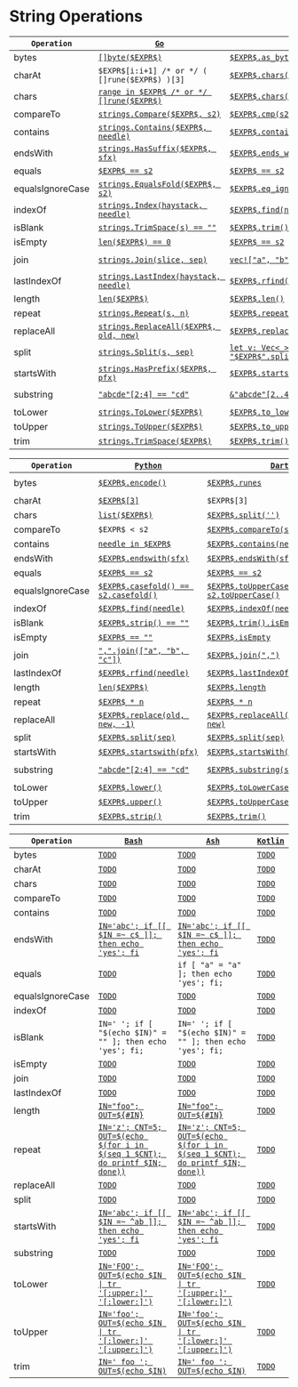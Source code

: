 # String Operations

|`Operation`|[`Go`](https://go.dev/)|[`Rust`](https://www.rust-lang.org/)|[`Java`](https://docs.oracle.com/javase/8/docs/technotes/guides/language/)|
|---|---|---|---|
|bytes|[`[]byte($EXPR$)`](TODO)|[`$EXPR$.as_bytes()`](https://doc.rust-lang.org/std/string/struct.String.html#method.as_bytes)|[`$EXPR$.getBytes("UTF8")`](https://docs.oracle.com/en/java/javase/17/docs/api/java.base/java/lang/String.html#getBytes(java.lang.String))|
|charAt|`$EXPR$[i:i+1] /* or */ ( []rune($EXPR$) )[3]`|[`$EXPR$.chars().nth(3)`](https://doc.rust-lang.org/std/iter/trait.Iterator.html#method.nth)|[`$EXPR$.charAt(3)`](https://docs.oracle.com/en/java/javase/11/docs/api/java.base/java/lang/String.html#charAt(int))|
|chars|[`range in $EXPR$ /* or */ []rune($EXPR$)`](https://go.dev/ref/spec#For_statements)|[`$EXPR$.chars()`](https://doc.rust-lang.org/std/primitive.str.html#method.chars)|[`$EXPR$.toCharArray()`](https://docs.oracle.com/en/java/javase/11/docs/api/java.base/java/lang/String.html#toCharArray())|
|compareTo|[`strings.Compare($EXPR$, s2)`](https://pkg.go.dev/strings#Compare)|[`$EXPR$.cmp(s2) == Ordering::Less`](https://doc.rust-lang.org/std/cmp/trait.Ord.html#tymethod.cmp)|[`$EXPR$.compareTo(s2)`](https://docs.oracle.com/en/java/javase/11/docs/api/java.base/java/lang/String.html#compareTo(java.lang.String))|
|contains|[`strings.Contains($EXPR$, needle)`](https://pkg.go.dev/strings#Contains)|[`$EXPR$.contains(needle)`](https://doc.rust-lang.org/std/primitive.str.html#method.contains)|[`$EXPR$.contains(needle)`](https://docs.oracle.com/en/java/javase/11/docs/api/java.base/java/lang/String.html#contains(java.lang.CharSequence))|
|endsWith|[`strings.HasSuffix($EXPR$, sfx)`](https://pkg.go.dev/strings#HasSuffix)|[`$EXPR$.ends_with(sfx)`](https://doc.rust-lang.org/std/primitive.str.html#method.ends_with)|[`$EXPR$.endsWith(sfx)`](https://docs.oracle.com/en/java/javase/11/docs/api/java.base/java/lang/String.html#endsWith(java.lang.String))|
|equals|[`$EXPR$ == s2`](https://go.dev/ref/spec#Comparison_operators)|[`$EXPR$ == s2`](https://doc.rust-lang.org/std/cmp/trait.PartialEq.html#tymethod.eq)|[`$EXPR$.equals(s2)`](https://docs.oracle.com/en/java/javase/11/docs/api/java.base/java/lang/String.html#equals(java.lang.Object))|
|equalsIgnoreCase|[`strings.EqualsFold($EXPR$, s2)`](https://pkg.go.dev/strings#EqualFold)|[`$EXPR$.eq_ignore_ascii_case(&s2)`](https://doc.rust-lang.org/std/primitive.str.html#method.eq_ignore_ascii_case)|[`$EXPR$.equalsIgnoreCase(s2)`](https://docs.oracle.com/en/java/javase/11/docs/api/java.base/java/lang/String.html#equalsIgnoreCase(java.lang.String))|
|indexOf|[`strings.Index(haystack, needle)`](https://pkg.go.dev/strings#Index)|[`$EXPR$.find(needle)`](https://doc.rust-lang.org/std/string/struct.String.html#method.find)|[`$EXPR$.indexOf(needle)`](https://docs.oracle.com/en/java/javase/11/docs/api/java.base/java/lang/String.html#indexOf(int))|
|isBlank|[`strings.TrimSpace(s) == ""`](https://pkg.go.dev/strings#TrimSpace)|[`$EXPR$.trim() == ""`](TODO)|[`$EXPR$.isBlank()`](https://docs.oracle.com/en/java/javase/11/docs/api/java.base/java/lang/String.html#isBlank())|
|isEmpty|[`len($EXPR$) == 0`](https://pkg.go.dev/builtin#len)|[`$EXPR$ == s2`](https://doc.rust-lang.org/std/primitive.str.html#method.is_empty)|[`$EXPR$.isEmpty`](https://docs.oracle.com/en/java/javase/17/docs/api/java.base/java/lang/String.html#isEmpty())|
|join|[`strings.Join(slice, sep)`](https://pkg.go.dev/strings#Join)|[`vec!["a", "b", "c"].join(sep)`](https://doc.rust-lang.org/std/primitive.slice.html#method.join)|[`String.join(sep, List.of("a", "b", "c"))`](https://docs.oracle.com/en/java/javase/17/docs/api/java.base/java/lang/String.html#join(java.lang.CharSequence,java.lang.Iterable))|
|lastIndexOf|[`strings.LastIndex(haystack, needle)`](https://pkg.go.dev/strings#LastIndex)|[`$EXPR$.rfind(needle)`](https://doc.rust-lang.org/std/string/struct.String.html#method.rfind)|[`$EXPR$.lastIndexOf(needle)`](https://docs.oracle.com/en/java/javase/11/docs/api/java.base/java/lang/String.html#lastIndexOf(int))|
|length|[`len($EXPR$)`](https://pkg.go.dev/builtin#len)|[`$EXPR$.len()`](https://doc.rust-lang.org/std/primitive.str.html#method.len)|[`$EXPR$.length()`](https://docs.oracle.com/en/java/javase/11/docs/api/java.base/java/lang/String.html#length())|
|repeat|[`strings.Repeat(s, n)`](https://pkg.go.dev/strings#Repeat)|[`$EXPR$.repeat(n)`](https://doc.rust-lang.org/std/primitive.str.html#method.repeat)|[`$EXPR$.repeat(n)`](https://docs.oracle.com/en/java/javase/11/docs/api/java.base/java/lang/String.html#repeat(int))|
|replaceAll|[`strings.ReplaceAll($EXPR$, old, new)`](https://pkg.go.dev/strings#ReplaceAll)|[`$EXPR$.replace(old, new)`](https://doc.rust-lang.org/std/primitive.str.html#method.replace)|[`$EXPR$.replaceAll(old, new)`](https://docs.oracle.com/en/java/javase/11/docs/api/java.base/java/lang/String.html#replaceAll(java.lang.String,java.lang.String))|
|split|[`strings.Split(s, sep)`](https://pkg.go.dev/strings#Split)|[`let v: Vec<_> = "$EXPR$".split(sep).collect()`](https://doc.rust-lang.org/std/primitive.str.html#method.split)|[`$EXPR$.split(sep, 0)`](https://docs.oracle.com/en/java/javase/11/docs/api/java.base/java/lang/String.html#split(java.lang.String))|
|startsWith|[`strings.HasPrefix($EXPR$, pfx)`](https://pkg.go.dev/strings#HasPrefix)|[`$EXPR$.starts_with(pfx)`](https://doc.rust-lang.org/std/primitive.str.html#method.starts_with)|[`$EXPR$.startsWith(pfx)`](https://docs.oracle.com/en/java/javase/11/docs/api/java.base/java/lang/String.html#startsWith(java.lang.String))|
|substring|[`"abcde"[2:4] == "cd"`](TODO)|[`&"abcde"[2..4] == "cd"`](https://doc.rust-lang.org/nightly/book/ch08-02-strings.html#slicing-strings)|[`"abcde".substring(2, 4).equals("cd")`](https://docs.oracle.com/en/java/javase/11/docs/api/java.base/java/lang/String.html#substring(int,int))|
|toLower|[`strings.ToLower($EXPR$)`](https://pkg.go.dev/strings#ToLower)|[`$EXPR$.to_lowercase()`](https://doc.rust-lang.org/std/primitive.str.html#method.to_lowercase)|[`$EXPR$.toLowerCase(Locale.ROOT)`](https://docs.oracle.com/en/java/javase/11/docs/api/java.base/java/lang/String.html#toLowerCase())|
|toUpper|[`strings.ToUpper($EXPR$)`](https://pkg.go.dev/strings#ToUpper)|[`$EXPR$.to_uppercase()`](https://doc.rust-lang.org/std/primitive.str.html#method.to_uppercase)|[`$EXPR$.toUpperCase(Locale.ROOT)`](https://docs.oracle.com/en/java/javase/11/docs/api/java.base/java/lang/String.html#toUpperCase())|
|trim|[`strings.TrimSpace($EXPR$)`](https://pkg.go.dev/strings#TrimSpace)|[`$EXPR$.trim()`](https://doc.rust-lang.org/std/primitive.str.html#method.trim)|[`$EXPR$.strip()`](https://docs.oracle.com/en/java/javase/17/docs/api/java.base/java/lang/String.html#strip())|


|`Operation`|[`Python`](https://www.python.org/)|[`Dart`](https://dart.dev/)|[`Ts`](https://www.typescriptlang.org/)|
|---|---|---|---|
|bytes|[`$EXPR$.encode()`](https://docs.python.org/3/library/stdtypes.html#str.encode)|[`$EXPR$.runes`](https://api.dart.dev/stable/2.17.6/dart-core/String/runes.html)|[`new TextEncoder().encode($EXPR$)`](https://developer.mozilla.org/en-US/docs/Web/API/TextEncoder/TextEncoder)|
|charAt|[`$EXPR$[3]`](TODO)|`$EXPR$[3]`|`$EXPR$[3]`|
|chars|[`list($EXPR$)`](https://docs.python.org/3/library/stdtypes.html#list)|[`$EXPR$.split('')`](https://api.flutter.dev/flutter/dart-core/String/split.html)|[`$EXPR$.split('')`](https://developer.mozilla.org/en-US/docs/Web/JavaScript/Reference/Global_Objects/String/split)|
|compareTo|`$EXPR$ < s2`|[`$EXPR$.compareTo(s2)`](https://api.flutter.dev/flutter/dart-core/String/compareTo.html)|[`$EXPR$.localeCompare(s2)`](https://developer.mozilla.org/en-US/docs/Web/JavaScript/Reference/Global_Objects/String/localeCompare)|
|contains|[`needle in $EXPR$`](https://docs.python.org/3/library/operator.html#mapping-operators-to-functions)|[`$EXPR$.contains(needle)`](https://api.dart.dev/stable/2.17.0/dart-core/String/contains.html)|[`$EXPR$.indexOf(needle) > -1`](https://developer.mozilla.org/en-US/docs/Web/JavaScript/Reference/Global_Objects/Array/indexOf)|
|endsWith|[`$EXPR$.endswith(sfx)`](https://docs.python.org/3/library/stdtypes.html?highlight=endswith#str.endswith)|[`$EXPR$.endsWith(sfx)`](https://api.dart.dev/stable/2.17.0/dart-core/String/endsWith.html)|[`$EXPR$.endsWith(sfx)`](https://developer.mozilla.org/en-US/docs/Web/JavaScript/Reference/Global_Objects/String/endsWith)|
|equals|[`$EXPR$ == s2`](https://docs.python.org/3/library/operator.html?highlight=operator#operator.eq)|[`$EXPR$ == s2`](https://api.dart.dev/stable/2.17.6/dart-core/String/operator_equals.html)|[`$EXPR$ === s2`](https://developer.mozilla.org/en-US/docs/Web/JavaScript/Reference/Global_Objects/String#comparing_strings)|
|equalsIgnoreCase|[`$EXPR$.casefold() == s2.casefold()`](https://docs.python.org/3/library/stdtypes.html#str.casefold)|[`$EXPR$.toUpperCase() == s2.toUpperCase()`](https://api.dart.dev/stable/2.17.6/dart-core/String/toLowerCase.html)|[`$EXPR$.toUpperCase() === s2.toUpperCase()`](https://developer.mozilla.org/en-US/docs/Web/JavaScript/Reference/Global_Objects/String#comparing_strings)|
|indexOf|[`$EXPR$.find(needle)`](https://docs.python.org/3/library/stdtypes.html#str.find)|[`$EXPR$.indexOf(needle)`](https://api.dart.dev/be/181224/dart-core/String/indexOf.html)|[`$EXPR$.indexOf(needle)`](https://developer.mozilla.org/en-US/docs/Web/JavaScript/Reference/Global_Objects/String/indexOf)|
|isBlank|[`$EXPR$.strip() == ""`](https://docs.python.org/3/library/stdtypes.html#str.strip)|[`$EXPR$.trim().isEmpty`](https://api.dart.dev/stable/2.17.6/dart-core/Iterable/isEmpty.html)|[`$EXPR$.trim() === ""`](https://developer.mozilla.org/en-US/docs/Web/JavaScript/Reference/Global_Objects/String/Trim)|
|isEmpty|[`$EXPR$ == ""`](https://docs.python.org/3/library/stdtypes.html#comparisons)|[`$EXPR$.isEmpty`](https://api.dart.dev/stable/2.17.6/dart-core/String/isEmpty.html)|[`$EXPR$ === ""`](https://developer.mozilla.org/en-US/docs/Web/JavaScript/Reference/Global_Objects/String#comparing_strings)|
|join|[`",".join(["a", "b", "c"])`](https://docs.python.org/3/library/stdtypes.html#str.join)|[`$EXPR$.join(",")`](https://api.dart.dev/stable/2.17.6/dart-core/Iterable/join.html)|[`["a", "b", "c"].join(sep)`](https://developer.mozilla.org/en-US/docs/Web/JavaScript/Reference/Global_Objects/Array/join)|
|lastIndexOf|[`$EXPR$.rfind(needle)`](https://docs.python.org/3/library/stdtypes.html#str.rfind)|[`$EXPR$.lastIndexOf(needle)`](https://api.dart.dev/stable/2.17.6/dart-core/String/lastIndexOf.html)|[`$EXPR$.lastIndexOf(needle)`](https://developer.mozilla.org/en-US/docs/Web/JavaScript/Reference/Global_Objects/String/lastIndexOf)|
|length|[`len($EXPR$)`](TODO)|[`$EXPR$.length`](https://api.dart.dev/stable/2.17.6/dart-core/String/length.html)|[`$EXPR$.length`](https://developer.mozilla.org/en-US/docs/Web/JavaScript/Reference/Global_Objects/String/length)|
|repeat|[`$EXPR$ * n`](https://docs.python.org/3/library/stdtypes.html#common-sequence-operations)|[`$EXPR$ * n`](https://api.dart.dev/stable/2.17.6/dart-core/String/operator_multiply.html)|[`$EXPR$.repeat(n)`](https://developer.mozilla.org/en-US/docs/Web/JavaScript/Reference/Global_Objects/String/repeat)|
|replaceAll|[`$EXPR$.replace(old, new, -1)`](https://docs.python.org/3/library/stdtypes.html#str.replace)|[`$EXPR$.replaceAll(RegExp(r'ab'), new)`](https://api.dart.dev/stable/2.17.6/dart-core/String/replaceAll.html)|[`$EXPR$.replaceAll(old, new)`](https://developer.mozilla.org/en-US/docs/Web/JavaScript/Reference/Global_Objects/String/replaceAll)|
|split|[`$EXPR$.split(sep)`](https://docs.python.org/3/library/stdtypes.html#str.split)|[`$EXPR$.split(sep)`](https://api.dart.dev/stable/2.17.6/dart-core/String/split.html)|[`$EXPR$.split(sep)`](https://developer.mozilla.org/en-US/docs/Web/JavaScript/Reference/Global_Objects/String/split)|
|startsWith|[`$EXPR$.startswith(pfx)`](https://docs.python.org/3/library/stdtypes.html#str.startswith)|[`$EXPR$.startsWith(pfx)`](https://api.dart.dev/stable/2.17.6/dart-core/String/startsWith.html)|[`$EXPR$.startsWith(pfx)`](https://developer.mozilla.org/en-US/docs/Web/JavaScript/Reference/Global_Objects/String/startsWith)|
|substring|[`"abcde"[2:4] == "cd"`](https://docs.python.org/3/library/functions.html?highlight=slice#slice)|[`$EXPR$.substring(start, end)`](https://api.dart.dev/stable/2.17.6/dart-core/String/substring.html)|[`"abcde".substring(2,4) === "cd"`](https://developer.mozilla.org/en-US/docs/Web/JavaScript/Reference/Global_Objects/String/substring)|
|toLower|[`$EXPR$.lower()`](https://docs.python.org/3/library/stdtypes.html#str.lower)|[`$EXPR$.toLowerCase()`](https://api.dart.dev/stable/2.17.6/dart-core/String/toLowerCase.html)|[`$EXPR$.toLowerCase()`](https://developer.mozilla.org/en-US/docs/Web/JavaScript/Reference/Global_Objects/String/toLowerCase)|
|toUpper|[`$EXPR$.upper()`](https://docs.python.org/3/library/stdtypes.html#str.upper)|[`$EXPR$.toUpperCase()`](https://api.dart.dev/stable/2.17.6/dart-core/String/toUpperCase.html)|[`$EXPR$.toUpperCase()`](https://developer.mozilla.org/en-US/docs/Web/JavaScript/Reference/Global_Objects/String/toUpperCase)|
|trim|[`$EXPR$.strip()`](https://docs.python.org/3/library/stdtypes.html#str.strip)|[`$EXPR$.trim()`](https://api.dart.dev/stable/2.17.6/dart-core/String/trim.html)|[`$EXPR$.trim()`](https://developer.mozilla.org/en-US/docs/Web/JavaScript/Reference/Global_Objects/String/Trim)|


|`Operation`|[`Bash`](https://www.gnu.org/software/bash/)|[`Ash`](https://en.wikipedia.org/wiki/Almquist_shell)|[`Kotlin`](https://kotlinlang.org/)|
|---|---|---|---|
|bytes|[`TODO`](TODO)|[`TODO`](TODO)|[`TODO`](TODO)|
|charAt|[`TODO`](TODO)|[`TODO`](TODO)|[`TODO`](TODO)|
|chars|[`TODO`](TODO)|[`TODO`](TODO)|[`TODO`](TODO)|
|compareTo|[`TODO`](TODO)|[`TODO`](TODO)|[`TODO`](TODO)|
|contains|[`TODO`](TODO)|[`TODO`](TODO)|[`TODO`](TODO)|
|endsWith|[`IN='abc'; if [[ $IN =~ c$ ]]; then echo 'yes'; fi`](https://riptutorial.com/bash/example/19469/regex-matching)|[`IN='abc'; if [[ $IN =~ c$ ]]; then echo 'yes'; fi`](https://riptutorial.com/bash/example/19469/regex-matching)|[`TODO`](TODO)|
|equals|[`TODO`](TODO)|`if [ "a" = "a" ]; then echo 'yes'; fi;`|[`TODO`](TODO)|
|equalsIgnoreCase|[`TODO`](TODO)|[`TODO`](TODO)|[`TODO`](TODO)|
|indexOf|[`TODO`](TODO)|[`TODO`](TODO)|[`TODO`](TODO)|
|isBlank|`IN=' '; if [ "$(echo $IN)" = "" ]; then echo 'yes'; fi;`|`IN=' '; if [ "$(echo $IN)" = "" ]; then echo 'yes'; fi;`|[`TODO`](TODO)|
|isEmpty|[`TODO`](TODO)|[`TODO`](TODO)|[`TODO`](TODO)|
|join|[`TODO`](TODO)|[`TODO`](TODO)|[`TODO`](TODO)|
|lastIndexOf|[`TODO`](TODO)|[`TODO`](TODO)|[`TODO`](TODO)|
|length|[`IN="foo"; OUT=${#IN}`](TODO)|[`IN="foo"; OUT=${#IN}`](TODO)|[`TODO`](TODO)|
|repeat|[`IN='z'; CNT=5; OUT=$(echo $(for i in $(seq 1 $CNT); do printf $IN; done))`](https://linux.die.net/man/1/seq)|[`IN='z'; CNT=5; OUT=$(echo $(for i in $(seq 1 $CNT); do printf $IN; done))`](https://linux.die.net/man/1/seq)|[`TODO`](TODO)|
|replaceAll|[`TODO`](TODO)|[`TODO`](TODO)|[`TODO`](TODO)|
|split|[`TODO`](TODO)|[`TODO`](TODO)|[`TODO`](TODO)|
|startsWith|[`IN='abc'; if [[ $IN =~ ^ab ]]; then echo 'yes'; fi`](https://riptutorial.com/bash/example/19469/regex-matching)|[`IN='abc'; if [[ $IN =~ ^ab ]]; then echo 'yes'; fi`](https://riptutorial.com/bash/example/19469/regex-matching)|[`TODO`](TODO)|
|substring|[`TODO`](TODO)|[`TODO`](TODO)|[`TODO`](TODO)|
|toLower|[`IN='FOO'; OUT=$(echo $IN \| tr '[:upper:]' '[:lower:]')`](https://linuxcommand.org/lc3_man_pages/tr1.html)|[`IN='FOO'; OUT=$(echo $IN \| tr '[:upper:]' '[:lower:]')`](https://linuxcommand.org/lc3_man_pages/tr1.html)|[`TODO`](TODO)|
|toUpper|[`IN='foo'; OUT=$(echo $IN \| tr '[:lower:]' '[:upper:]')`](https://linuxcommand.org/lc3_man_pages/tr1.html)|[`IN='foo'; OUT=$(echo $IN \| tr '[:lower:]' '[:upper:]')`](https://linuxcommand.org/lc3_man_pages/tr1.html)|[`TODO`](TODO)|
|trim|[`IN=' foo '; OUT=$(echo $IN)`](http://mywiki.wooledge.org/WordSplitting)|[`IN=' foo '; OUT=$(echo $IN)`](http://mywiki.wooledge.org/WordSplitting)|[`TODO`](TODO)|


